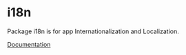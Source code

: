 i18n
====

Package i18n is for app Internationalization and Localization.

[Documentation](http://beego.me/docs/module/i18n.md)